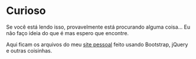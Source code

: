 Curioso
=======
Se você está lendo isso, provavelmente está procurando alguma coisa... Eu não faço ideia do que é mas espero que encontre.

Aqui ficam os arquivos do meu [site pessoal](http://blamoo.github.io) feito usando Bootstrap, jQuery e outras coisinhas.
